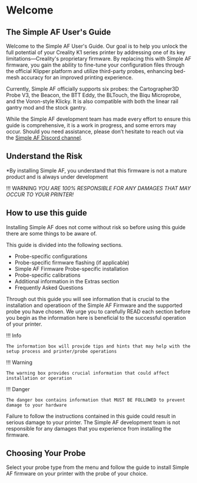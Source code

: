 
# Welcome

## The Simple AF User's Guide

Welcome to the Simple AF User's Guide. Our goal is to help you unlock the full potential of your Creality K1 series printer by addressing one of its key limitations—Creality's proprietary firmware. By replacing this with Simple AF firmware, you gain the ability to fine-tune your configuration files through the official Klipper platform and utilize third-party probes, enhancing bed-mesh accuracy for an improved printing experience.

Currently, Simple AF officially supports six probes: the Cartographer3D Probe V3, the Beacon, the BTT Eddy, the BLTouch, the Biqu Microprobe, and the Voron-style Klicky. It is also compatible with both the linear rail gantry mod and the stock gantry.

While the Simple AF development team has made every effort to ensure this guide is comprehensive, it is a work in progress, and some errors may occur. Should you need assistance, please don’t hesitate to reach out via the [Simple AF Discord channel](https://discord.gg/tGGVn5qjgv).

## Understand the Risk

*By installing Simple AF, you understand that this firmware is not a mature product and is always under development

!!! WARNING
    *YOU ARE 100% RESPONSIBLE FOR ANY DAMAGES THAT MAY OCCUR TO YOUR PRINTER!*

## How to use this guide

Installing Simple AF does not come without risk so before using this guide there are some things to be aware of.

This guide is divided into the following sections.

* Probe-specific configurations
* Probe-specific firmware flashing (if applicable)
* Simple AF Firmware Probe-specific installation
* Probe-specific calibrations
* Additional information in the Extras section
* Frequently Asked Questions

Through out this guide you will see information that is crucial to the installation and operatioon of the Simple AF Firmware and the supported probe you have chosen.
We urge you to carefully READ each section before you begin as the information here is beneficial to the successful operation of your printer.

!!! Info

    The information box will provide tips and hints that may help with the setup process and printer/probe operations

!!! Warning

    The warning box provides crucial information that could affect installation or operation

!!! Danger

    The danger box contains information that MUST BE FOLLOWED to prevent damage to your hardware

Failure to follow the instructions contained in this guide could result in serious damage to your printer.  The Simple AF development team is not responsible for  any damages that you experience from installing the firmware.

## Choosing Your Probe

Select your probe type from the menu and follow the guide to install Simple AF firmware on your printer with the probe of your choice.

